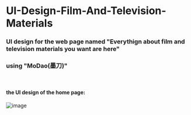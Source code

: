 # UI-Design-Film-And-Television-Materials
### UI design for the web page named "Everythign about film and television materials you want are here"
### using "MoDao(墨刀)"

<br>

#### the UI design of the home page:
![image](https://user-images.githubusercontent.com/80202290/140643656-3d62192d-b52e-4e6c-8f8c-62b569ba4660.png)
